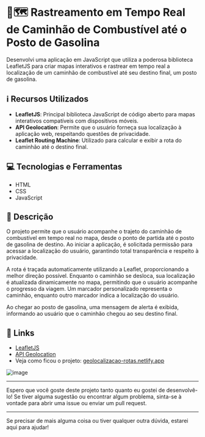 # 🚚🗺️ Rastreamento em Tempo Real de Caminhão de Combustível até o Posto de Gasolina

Desenvolvi uma aplicação em JavaScript que utiliza a poderosa biblioteca LeafletJS para criar mapas interativos e rastrear em tempo real a localização de um caminhão de combustível até seu destino final, um posto de gasolina.

## ℹ️ Recursos Utilizados

- **LeafletJS**: Principal biblioteca JavaScript de código aberto para mapas interativos compatíveis com dispositivos móveis.
- **API Geolocation**: Permite que o usuário forneça sua localização à aplicação web, respeitando questões de privacidade.
- **Leaflet Routing Machine**: Utilizado para calcular e exibir a rota do caminhão até o destino final.

## 💻 Tecnologias e Ferramentas

- HTML
- CSS
- JavaScript

## 📝 Descrição

O projeto permite que o usuário acompanhe o trajeto do caminhão de combustível em tempo real no mapa, desde o ponto de partida até o posto de gasolina de destino. Ao iniciar a aplicação, é solicitada permissão para acessar a localização do usuário, garantindo total transparência e respeito à privacidade.

A rota é traçada automaticamente utilizando a Leaflet, proporcionando a melhor direção possível. Enquanto o caminhão se desloca, sua localização é atualizada dinamicamente no mapa, permitindo que o usuário acompanhe o progresso da viagem. Um marcador personalizado representa o caminhão, enquanto outro marcador indica a localização do usuário.

Ao chegar ao posto de gasolina, uma mensagem de alerta é exibida, informando ao usuário que o caminhão chegou ao seu destino final.

## 🔗 Links

- [LeafletJS](https://leafletjs.com/)
- [API Geolocation](https://developer.mozilla.org/pt-BR/docs/Web/API/Geolocation_API)
- Veja como ficou o projeto: [geolocalizacao-rotas.netlify.app](https://geolocalizacao-rotas.netlify.app/)

![image](https://github.com/ViniciusBorgesdeAraujo/geolocalizacao-routes/assets/105869015/e2795ac3-80e4-4780-a335-323cb003c18c)

---

Espero que você goste deste projeto tanto quanto eu gostei de desenvolvê-lo! Se tiver alguma sugestão ou encontrar algum problema, sinta-se à vontade para abrir uma issue ou enviar um pull request.

---

Se precisar de mais alguma coisa ou tiver qualquer outra dúvida, estarei aqui para ajudar!
